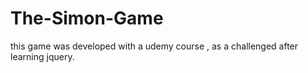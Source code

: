 # The-Simon-Game

this game was developed with a udemy course , as a challenged after learning jquery. 

